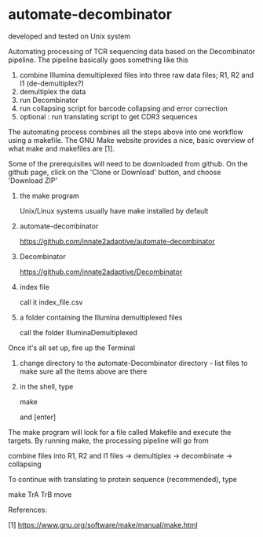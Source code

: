 # automate-decombinator
developed and tested on Unix system

Automating processing of TCR sequencing data based on the Decombinator pipeline. The pipeline basically goes something like this

1. combine Illumina demultiplexed files into three raw data files; R1, R2 and I1 (de-demultiplex?)
2. demultiplex the data
3. run Decombinator
4. run collapsing script for barcode collapsing and error correction
5. optional : run translating script to get CDR3 sequences

The automating process combines all the steps above into one workflow using a makefile. The GNU Make website provides a nice, basic overview of what make and makefiles are [1].

Some of the prerequisites will need to be downloaded from github. On the github page, click on the 'Clone or Download' button, and choose 'Download ZIP'

1. the make program

   Unix/Linux systems usually have make installed by default
   
1. automate-decombinator

   https://github.com/innate2adaptive/automate-decombinator
   
2. Decombinator

   https://github.com/innate2adaptive/Decombinator
   
4. index file

   call it index_file.csv
   
5. a folder containing the Illumina demultiplexed files

   call the folder IlluminaDemultiplexed

Once it's all set up, fire up the Terminal

1. change directory to the automate-Decombinator directory - list files to make sure all the items above are there
2. in the shell, type

      make
      
   and [enter]

The make program will look for a file called Makefile and execute the targets. By running make, the processing pipeline will go from

combine files into R1, R2 and I1 files -> demultiplex -> decombinate -> collapsing

To continue with translating to protein sequence (recommended), type

   make TrA TrB move

References:

[1] https://www.gnu.org/software/make/manual/make.html
